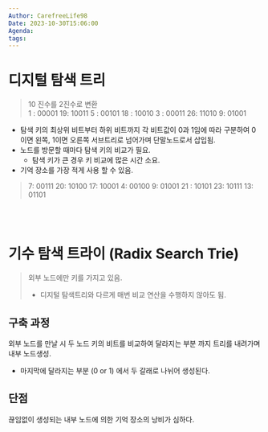 ```yaml
---
Author: CarefreeLife98
Date: 2023-10-30T15:06:00
Agenda: 
tags:
---
```

# 디지털 탐색 트리
> 10 진수를 2진수로 변환
> <br>
> 1 : 00001
> 19: 10011
> 5 : 00101
> 18 : 10010
> 3 : 00011
> 26: 11010
> 9: 01001
- 탐색 키의 최상위 비트부터 하위 비트까지 각 비트값이 0과 1임에 따라 구분하여 0이면 왼쪽, 1이면 오른쪽 서브트리로 넘어가며 단말노드로서 삽입됨.
- 노드를 방문할 때마다 탐색 키의 비교가 필요.
	- 탐색 키가 큰 경우 키 비교에 많은 시간 소요.
- 기억 장소를 가장 적게 사용 할 수 있음.

> 7: 00111
> 20: 10100
> 17: 10001
> 4: 00100
> 9: 01001
> 21 : 10101
> 23: 10111
> 13: 01101

<br><br>
# 기수 탐색 트라이 (Radix Search Trie)
> 외부 노드에만 키를 가지고 있음.
> - 디지털 탐색트리와 다르게 매번 비교 연산을 수행하지 않아도 됨.

## 구축 과정
외부 노드를 만날 시 두 노드 키의 비트를 비교하여 달라지는 부분 까지 트리를 내려가며 내부 노드생성.
- 마지막에 달라지는 부분 (0 or 1) 에서 두 갈래로 나뉘어 생성된다.

## 단점
끊임없이 생성되는 내부 노드에 의한 기억 장소의 낭비가 심하다.